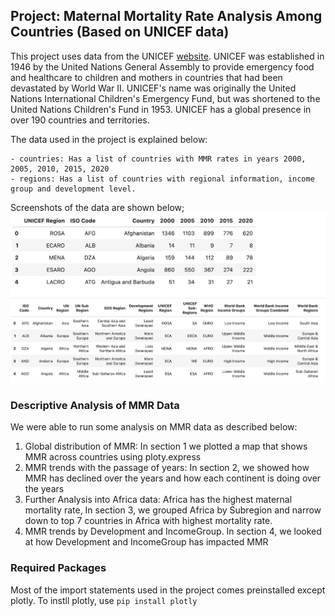 ## Project: Maternal Mortality Rate Analysis Among Countries (Based on UNICEF data)
This project uses data from the UNICEF [website](https://data.unicef.org/topic/maternal-health/maternal-mortality/). UNICEF was established in 1946 by the United Nations General Assembly to provide emergency food and healthcare to children and mothers in countries that had been devastated by World War II. UNICEF's name was originally the United Nations International Children's Emergency Fund, but was shortened to the United Nations Children's Fund in 1953. UNICEF has a global presence in over 190 countries and territories.

The data used in the project is explained below:

    - countries: Has a list of countries with MMR rates in years 2000, 2005, 2010, 2015, 2020
    - regions: Has a list of countries with regional information, income group and development level.

Screenshots of the data are shown below;
 ![countries and MMR](screenshots/countries_data.png)
 ![Countries and Regions](screenshots/regions_data.png)

### Descriptive Analysis of MMR Data
We were able to run some analysis on MMR data as described below:
1. Global distribution of MMR: In section 1 we plotted a map that shows MMR across countries using ploty.express
2. MMR trends with the passage of years: In section 2, we showed how MMR has declined over the years and how each continent is doing over the years
3. Further Analysis into Africa data: Africa has the highest maternal mortality rate, In section 3, we grouped Africa by Subregion and narrow down to top 7 countries in Africa with highest mortality rate.
4. MMR trends by Development and IncomeGroup. In section 4, we looked at how Development and IncomeGroup has impacted MMR

### Required Packages
Most of the import statements used in the project comes preinstalled except plotly. To instll plotly, use
    `pip install plotly`

